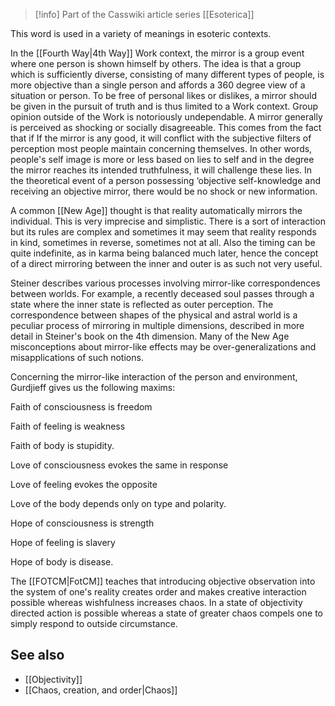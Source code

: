 
> [!info] Part of the Casswiki article series [[Esoterica]]

This word is used in a variety of meanings in esoteric contexts.

In the [[Fourth Way|4th Way]] Work context, the mirror is a group event where one person is shown himself by others. The idea is that a group which is sufficiently diverse, consisting of many different types of people, is more objective than a single person and affords a 360 degree view of a situation or person. To be free of personal likes or dislikes, a mirror should be given in the pursuit of truth and is thus limited to a Work context. Group opinion outside of the Work is notoriously undependable. A mirror generally is perceived as shocking or socially disagreeable. This comes from the fact that if If the mirror is any good, it will conflict with the subjective filters of perception most people maintain concerning themselves. In other words, people's self image is more or less based on lies to self and in the degree the mirror reaches its intended truthfulness, it will challenge these lies. In the theoretical event of a person possessing ‘objective self-knowledge and receiving an objective mirror, there would be no shock or new information.

A common [[New Age]] thought is that reality automatically mirrors the individual. This is very imprecise and simplistic. There is a sort of interaction but its rules are complex and sometimes it may seem that reality responds in kind, sometimes in reverse, sometimes not at all. Also the timing can be quite indefinite, as in karma being balanced much later, hence the concept of a direct mirroring between the inner and outer is as such not very useful.

Steiner describes various processes involving mirror-like correspondences between worlds. For example, a recently deceased soul passes through a state where the inner state is reflected as outer perception. The correspondence between shapes of the physical and astral world is a peculiar process of mirroring in multiple dimensions, described in more detail in Steiner's book on the 4th dimension. Many of the New Age misconceptions about mirror-like effects may be over-generalizations and misapplications of such notions.

Concerning the mirror-like interaction of the person and environment, Gurdjieff gives us the following maxims:

Faith of consciousness is freedom

Faith of feeling is weakness

Faith of body is stupidity.

Love of consciousness evokes the same in response

Love of feeling evokes the opposite

Love of the body depends only on type and polarity.

Hope of consciousness is strength

Hope of feeling is slavery

Hope of body is disease.

The [[FOTCM|FotCM]] teaches that introducing objective observation into the system of one's reality creates order and makes creative interaction possible whereas wishfulness increases chaos. In a state of objectivity directed action is possible whereas a state of greater chaos compels one to simply respond to outside circumstance.

See also
--------

*   [[Objectivity]]
*   [[Chaos, creation, and order|Chaos]]
